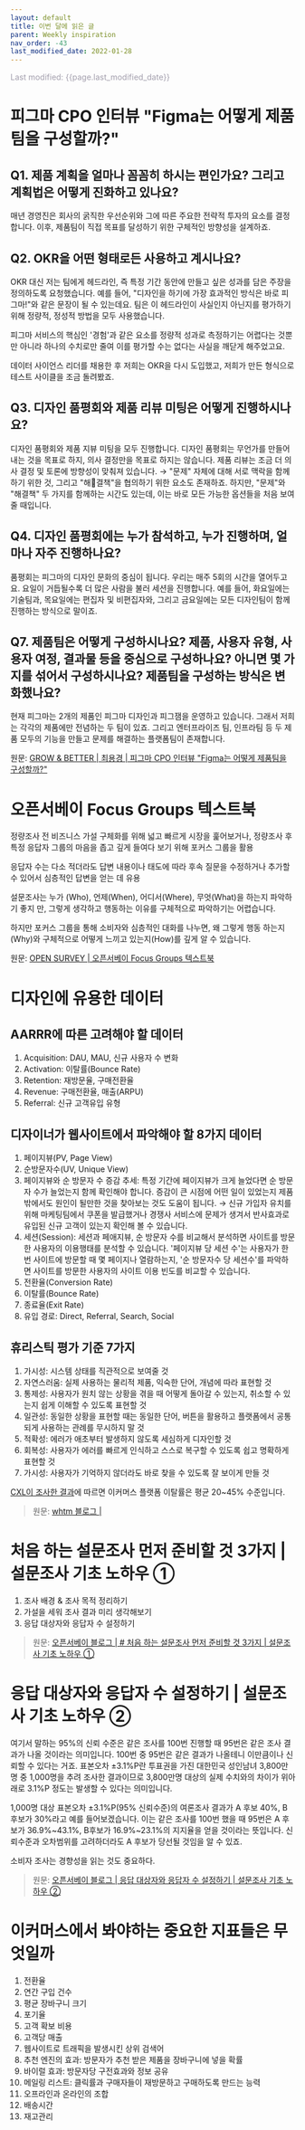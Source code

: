 ```yaml
---
layout: default
title: 이번 달에 읽은 글
parent: Weekly inspiration
nav_order: -43
last_modified_date: 2022-01-28
---
```

<span style = "color: #A39FAD">Last modified: {{page.last_modified_date}}</span>


# 피그마 CPO 인터뷰 "Figma는 어떻게 제품팀을 구성할까?"

## Q1. 제품 계획을 얼마나 꼼꼼히 하시는 편인가요? 그리고 계획법은 어떻게 진화하고 있나요?

매년 경영진은 회사의 굵직한 우선순위와 그에 따른 주요한 전략적 투자의 요소를 결정합니다. 이후, 제품팀이 직접 목표를 달성하기 위한 구체적인 방향성을 설계하죠.


## Q2. OKR을 어떤 형태로든 사용하고 계시나요?

OKR 대신 저는 팀에게 헤드라인, 즉 특정 기간 동안에 만들고 싶은 성과를 담은 주장을 정의하도록 요청했습니다. 예를 들어, "디자인을 하기에 가장 효과적인 방식은 바로 피그마!"와 같은 문장이 될 수 있는데요. 팀은 이 헤드라인이 사실인지 아닌지를 평가하기 위해 정량적, 정성적 방법을 모두 사용했습니다.

피그마 서비스의 핵심인 '경험'과 같은 요소를 정량적 성과로 측정하기는 어렵다는 것뿐만 아니라 하나의 수치로만 줄여 이를 평가할 수는 없다는 사실을 깨닫게 해주었고요.

데이터 사이언스 리더를 채용한 후 저희는 OKR을 다시 도입했고, 저희가 만든 형식으로 테스트 사이클을 조금 돌려봤죠.

## Q3. 디자인 품평회와 제품 리뷰 미팅은 어떻게 진행하시나요?

디자인 품평회와 제품 지뷰 미팅을 모두 진행합니다. 디자인 품평회는 무언가를 만들어내는 것을 목표로 하지, 의사 결정만을 목표로 하지는 않습니다. 제품 리뷰는 조금 더 의사 결정 및 토론에 방향성이 맞춰져 있습니다. 
→ "문제" 자체에 대해 서로 맥락을 함께 하기 위한 것, 그리고 "해결책"을 협의하기 위한 요소도 존재하죠. 하지만, "문제"와 "해결책" 두 가지를 함께하는 시간도 있는데, 이는 바로 모든 가능한 옵션들을 처음 보여줄 때입니다. 

## Q4. 디자인 품평회에는 누가 참석하고, 누가 진행하며, 얼마나 자주 진행하나요?

품평회는 피그마의 디자인 문화의 중심이 됩니다. 우리는 매주 5회의 시간을 열어두고요. 요일이 거듭될수록 더 많은 사람을 불러 세션을 진행합니다. 예를 들어, 화요일에는 기술팀과, 목요일에는 편집자 및 비편집자와, 그리고 금요일에는 모든 디자인팀이 함께 진행하는 방식으로 말이죠.

## Q7. 제품팀은 어떻게 구성하시나요? 제품, 사용자 유형, 사용자 여정, 결과물 등을 중심으로 구성하나요? 아니면 몇 가지를 섞어서 구성하시나요? 제품팀을 구성하는 방식은 변화했나요?

현재 피그마는 2개의 제품인 피그마 디자인과 피그잼을 운영하고 있습니다. 그래서 저희는 각각의 제품에만 전념하는 두 팀이 있죠. 그리고 엔터프라이즈 팀, 인프라팀 등 두 제품 모두의 기능을 만들고 문제를 해결하는 플랫폼팀이 존재합니다.

원문: [GROW & BETTER | 최용경 | 피그마 CPO 인터뷰 "Figma는 어떻게 제품팀을 구성할까?"](https://www.grownbetter.com/article/206?utm_source=linkedin&utm_medium=referral_social&utm_campaign=article-206&utm_content=other_221120)

# 오픈서베이 Focus Groups 텍스트북

  
정량조사 전 비즈니스 가설 구체화를 위해 넓고 빠르게 시장을 훑어보거나, 정량조사 후 특정 응답자 그룹의 마음을 좁고 깊게 들여다 보기 위해 포커스 그룹을 활용

응답자 수는 다소 적더라도 답변 내용이나 태도에 따라 후속 질문을 수정하거나 추가할 수 있어서 심층적인 답변을 얻는 데 유용

설문조사는 누가 (Who), 언제(When), 어디서(Where), 무엇(What)을 하는지 파악하기 좋지 만, 그렇게 생각하고 행동하는 이유를 구체적으로 파악하기는 어렵습니다.

하지만 포커스 그룹을 통해 소비자와 심층적인 대화를 나누면, 왜 그렇게 행동 하는지(Why)와 구체적으로 어떻게 느끼고 있는지(How)를 깊게 알 수 있습니다.

원문: [OPEN SURVEY | 오픈서베이 Focus Groups 텍스트북](https://contents.opensurvey.co.kr/textbook-focusgroups)


# 디자인에 유용한 데이터

## AARRR에 따른 고려해야 할 데이터
1. Acquisition: DAU, MAU, 신규 사용자 수 변화
2. Activation: 이탈률(Bounce Rate)
3. Retention: 재방문율, 구매전환율
4. Revenue: 구매전환율, 매출(ARPU)
5. Referral: 신규 고객유입 유형


## 디자이너가 웹사이트에서 파악해야 할 8가지 데이터

1. 페이지뷰(PV, Page View)
2. 순방문자수(UV, Unique View)
3. 페이지뷰와 순 방문자 수 증감 추세: 특정 기간에 페이지뷰가 크게 늘었다면 순 방문자 수가 늘었는지 함께 확인해야 합니다. 증감이 큰 시점에 어떤 일이 있었는지 제품 밖에서도 원인이 될만한 것을 찾아보는 것도 도움이 됩니다.
   → 신규 가입자 유치를 위해 마케팅팀에서 쿠폰을 발급했거나 경쟁사 서비스에 문제가 생겨서 반사효과로 유입된 신규 고객이 있는지 확인해 볼 수 있습니다.
4. 세션(Session): 세션과 페애지뷰, 순 방문자 수를 비교해서 분석하면 사이트를 방문한 사용자의 이용행태를 분석할 수 있습니다. '페이지뷰 당 세션 수'는 사용자가 한 번 사이트에 방문할 때 몇 페이지나 열람하는지, '순 방문자수 당 세션수'를 파악하면 사이트를 방문한 사용자의 사이트 이용 빈도를 비교할 수 있습니다.
5. 전환율(Conversion Rate)
6. 이탈률(Bounce Rate)
7. 종료율(Exit Rate)
8. 유입 경로: Direct, Referral, Search, Social


## 휴리스틱 평가 기준 7가지

1. 가시성: 시스템 상태를 직관적으로 보여줄 것
2. 자연스러움: 실제 사용하는 물리적 제품, 익숙한 단어, 개념에 따라 표현할 것
3. 통제성: 사용자가 원치 않는 상황을 겪을 때 어떻게 돌아갈 수 있는지, 취소할 수 있는지 쉽게 이해할 수 있도록 표현할 것
4. 일관성: 동일한 상황을 표현할 때는 동일한 단어, 버튼을 활용하고 플랫폼에서 공통되게 사용하는 관례를 무시하지 말 것
5. 적확성: 에러가 애초부터 발생하지 않도록 세심하게 디자인할 것
6. 회복성: 사용자가 에러를 빠르게 인식하고 스스로 복구할 수 있도록 쉽고 명확하게 표현할 것
7. 가시성: 사용자가 기억하지 않더라도 바로 찾을 수 있도록 잘 보이게 만들 것


[CXL이 조사한 결과](https://cxl.com/guides/bounce-rate/benchmarks/)에 따르면 이커머스 플랫폼 이탈률은 평균 20~45% 수준입니다.


> 원문: [whtm 블로그 | ](https://www.whtm.space/datafordesign/)


# 처음 하는 설문조사 먼저 준비할 것 3가지 | 설문조사 기초 노하우 ①

  
1. 조사 배경 & 조사 목적 정리하기
2. 가설을 세워 조사 결과 미리 생각해보기
3. 응답 대상자와 응답자 수 설정하기

> 원문: [오픈서베이 블로그 | # 처음 하는 설문조사 먼저 준비할 것 3가지 | 설문조사 기초 노하우 ①](https://blog.opensurvey.co.kr/research-tips/survey-basic-01/)

# 응답 대상자와 응답자 수 설정하기 | 설문조사 기초 노하우 ②

여기서 말하는 95%의 신뢰 수준은 같은 조사를 100번 진행할 때 95번은 같은 조사 결과가 나올 것이라는 의미입니다. 100번 중 95번은 같은 결과가 나올테니 이만큼이나 신뢰할 수 있다는 거죠. 표본오차 ±3.1%P란 투표권을 가진 대한민국 성인남녀 3,800만명 중 1,000명을 추려 조사한 결과이므로 3,800만명 대상의 실제 수치와의 차이가 위아래로 3.1%P 정도는 발생할 수 있다는 의미입니다. 

1,000명 대상 표본오차 ±3.1%P(95% 신뢰수준)의 여론조사 결과가 A 후보 40%, B 후보가 30%라고 예를 들어보겠습니다. 이는 같은 조사를 100번 했을 때 95번은 A 후보가 36.9%~43.1%, B후보가 16.9%~23.1%의 지지율을 얻을 것이라는 뜻입니다. 신뢰수준과 오차범위를 고려하더라도 A 후보가 당선될 것임을 알 수 있죠.

소비자 조사는 경향성을 읽는 것도 중요하다.


> 원문: [오픈서베이 블로그 | 응답 대상자와 응답자 수 설정하기 | 설문조사 기초 노하우 ②](https://blog.opensurvey.co.kr/research-tips/survey-basic-02/)


# 이커머스에서 봐야하는 중요한 지표들은 무엇일까

  
1. 전환율
2. 연간 구입 건수
3. 평균 장바구니 크기
4. 포기율
5. 고객 확보 비용
6. 고객당 매출
7. 웹사이트로 트래픽을 발생시킨 상위 검색어
8. 추천 엔진의 효과: 방문자가 추천 받은 제품을 장바구니에 넣을 확률
9. 바이럴 효과: 방문자당 구전효과와 정보 공유
10. 메일링 리스트: 클릭률과 구매자들이 재방문하고 구매하도록 만드는 능력
11. 오프라인과 온라인의 조합
12. 배송시간
13. 재고관리